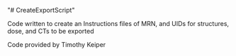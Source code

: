 "# CreateExportScript" 

Code written to create an Instructions files of MRN, and UIDs for structures, dose, and CTs to be exported

Code provided by Timothy Keiper
